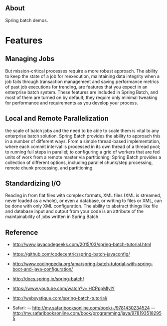 ## About
Spring batch demos.


# Features

## Managing Jobs
But mission-critical processes require a more robust approach. The ability to keep the state of a job for reexecution, 
maintaining data integrity when a job fails through transaction management and saving performance metrics of past job 
executions for trending, are features that you expect in an enterprise batch system. These features are included in 
Spring Batch, and most of them are turned on by default; they require only minimal tweaking for performance and 
requirements as you develop your process.

## Local and Remote Parallelization
the scale of batch jobs and the need to be able to scale them is vital to any enterprise batch solution. Spring Batch 
provides the ability to approach this in a number of different ways. From a simple thread-based implementation, where 
each commit interval is processed in its own thread of a thread pool; to running full steps in parallel; to configuring
 a grid of workers that are fed units of work from a remote master via partitioning; Spring Batch provides a collection 
 of different options, including parallel chunk/step processing, remote chunk processing, and partitioning.
 
## Standardizing I/O
Reading in from flat files with complex formats, XML files (XML is streamed, never loaded as a whole), or even a database, 
or writing to files or XML, can be done with only XML configuration. The ability to abstract things like file and database 
input and output from your code is an attribute of the maintainability of jobs written in Spring Batch.

## Reference
- http://www.javacodegeeks.com/2015/03/spring-batch-tutorial.html
- https://github.com/codecentric/spring-batch-javaconfig/
- http://www.codingpedia.org/ama/spring-batch-tutorial-with-spring-boot-and-java-configuration/
- http://docs.spring.io/spring-batch/
- https://www.youtube.com/watch?v=lHCPppMlylY
- http://websystique.com/spring-batch-tutorial/

- Safari:
-- http://my.safaribooksonline.com/book/-/9781430234524
-- http://my.safaribooksonline.com/book/programming/java/9781935182955
